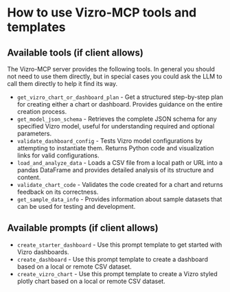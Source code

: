 # How to use Vizro-MCP tools and templates

## Available tools (if client allows)

The Vizro-MCP server provides the following tools. In general you should not need to use them directly, but in special cases you could ask the LLM to call them directly to help it find its way.

- `get_vizro_chart_or_dashboard_plan` - Get a structured step-by-step plan for creating either a chart or dashboard. Provides guidance on the entire creation process.
- `get_model_json_schema` - Retrieves the complete JSON schema for any specified Vizro model, useful for understanding required and optional parameters.
- `validate_dashboard_config` - Tests Vizro model configurations by attempting to instantiate them. Returns Python code and visualization links for valid configurations.
- `load_and_analyze_data` - Loads a CSV file from a local path or URL into a pandas DataFrame and provides detailed analysis of its structure and content.
- `validate_chart_code` - Validates the code created for a chart and returns feedback on its correctness.
- `get_sample_data_info` - Provides information about sample datasets that can be used for testing and development.

## Available prompts (if client allows)

- `create_starter_dashboard` - Use this prompt template to get started with Vizro dashboards.
- `create_dashboard` - Use this prompt template to create a dashboard based on a local or remote CSV dataset.
- `create_vizro_chart` - Use this prompt template to create a Vizro styled plotly chart based on a local or remote CSV dataset.
